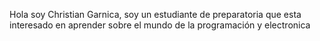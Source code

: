 Hola soy Christian Garnica, soy un estudiante 
de preparatoria que esta interesado en aprender 
sobre el mundo de la programación y electronica
